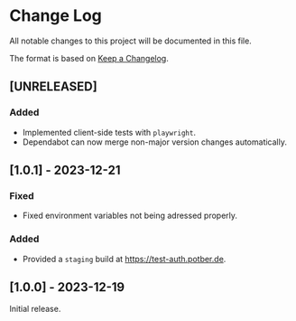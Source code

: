 # Change Log

All notable changes to this project will be documented in this file.

The format is based on [Keep a Changelog](http://keepachangelog.com/).

## [UNRELEASED]

### Added

- Implemented client-side tests with `playwright`.
- Dependabot can now merge non-major version changes automatically.

## [1.0.1] - 2023-12-21

### Fixed

- Fixed environment variables not being adressed properly.

### Added

- Provided a `staging` build at https://test-auth.potber.de.

## [1.0.0] - 2023-12-19

Initial release.
